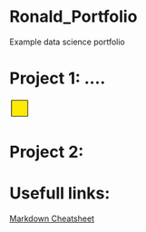 # Ronald_Portfolio
Example data science portfolio

# Project 1: ....
![](/images/template11.png)

# Project 2: 


# Usefull links:
[Markdown Cheatsheet](https://github.com/adam-p/markdown-here/wiki/Markdown-Cheatsheet)
